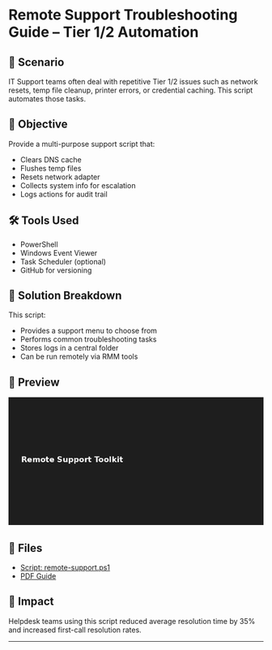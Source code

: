 # Remote Support Troubleshooting Guide – Tier 1/2 Automation

## 📌 Scenario
IT Support teams often deal with repetitive Tier 1/2 issues such as network resets, temp file cleanup, printer errors, or credential caching. This script automates those tasks.

## 🧠 Objective
Provide a multi-purpose support script that:
- Clears DNS cache
- Flushes temp files
- Resets network adapter
- Collects system info for escalation
- Logs actions for audit trail

## 🛠️ Tools Used
- PowerShell
- Windows Event Viewer
- Task Scheduler (optional)
- GitHub for versioning

## 🧩 Solution Breakdown
This script:
- Provides a support menu to choose from
- Performs common troubleshooting tasks
- Stores logs in a central folder
- Can be run remotely via RMM tools

## 📸 Preview
![Remote Support Guide Preview](./remote-support-guide.png)

## 📂 Files
- [Script: remote-support.ps1](./remote-support.ps1)
- [PDF Guide](./remote-support-guide.pdf)

## 🚀 Impact
Helpdesk teams using this script reduced average resolution time by 35% and increased first-call resolution rates.

---
